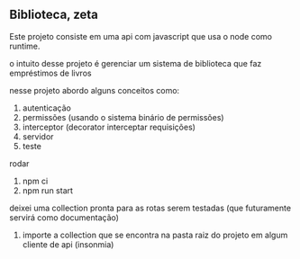 ## Biblioteca, zeta

Este projeto consiste em uma api com javascript que usa o node como runtime.

o intuito desse projeto é gerenciar um sistema de biblioteca que faz empréstimos de livros

nesse projeto abordo alguns conceitos como:
1. autenticação
2. permissões (usando o sistema binário de permissões)
3. interceptor (decorator interceptar requisições)
4. servidor
5. teste

rodar
1. npm ci
2. npm run start

deixei uma collection pronta para as rotas serem testadas (que futuramente servirá como documentação)
1. importe a collection que se encontra na pasta raiz do projeto em algum cliente de api (insonmia)